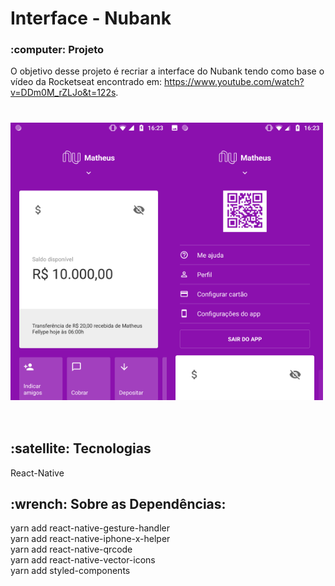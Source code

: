 # Interface - Nubank


<h3>:computer: Projeto</h3>

O objetivo desse projeto é recriar a interface do Nubank tendo como base o vídeo da Rocketseat encontrado em: https://www.youtube.com/watch?v=DDm0M_rZLJo&t=122s.


<h1 >
    <img alt="front" src=".github/front.png" width="250px" align="left"/>
    <img alt="menu" src=".github/menu.png" width=250px" align="center">
</h1>


<br/>

<h2><strong>:satellite: Tecnologias</strong></h2>
React-Native <br/>

<h2>:wrench: Sobre as Dependências:</h2>
yarn add react-native-gesture-handler <br/>
yarn add react-native-iphone-x-helper <br/>
yarn add react-native-qrcode <br/>
yarn add react-native-vector-icons <br/>
yarn add styled-components <br/>
